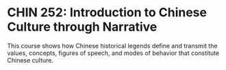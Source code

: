 # CHIN 252: Introduction to Chinese Culture through Narrative

This course shows how Chinese historical legends define and transmit the values, concepts, figures of speech, and modes of behavior that constitute Chinese culture.